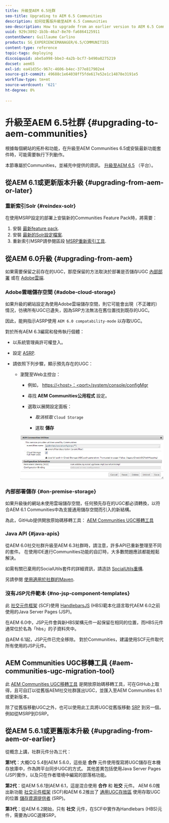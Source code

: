 ```yaml
---
title: 升級至AEM 6.5社群
seo-title: Upgrading to AEM 6.5 Communities
description: 如何從舊版升級至AEM 6.5 Communities
seo-description: How to upgrade from an earlier version to AEM 6.5 Communities
uuid: 929c3892-1b3b-46a7-8e70-fa6864125911
contentOwner: Guillaume Carlino
products: SG_EXPERIENCEMANAGER/6.5/COMMUNITIES
content-type: reference
topic-tags: deploying
discoiquuid: abe5a998-bbe3-4a2b-bcf7-b490a8275219
docset: aem65
exl-id: ea41d35c-967c-4606-b4ec-377e817902e4
source-git-commit: 49688c1e64038ff5fde617e52e1c14878e3191e5
workflow-type: tm+mt
source-wordcount: '621'
ht-degree: 0%

---
```


# 升級至AEM 6.5社群 {#upgrading-to-aem-communities}

根據每個網站的拓朴和功能，在升級至AEM Communities 6.5或安裝最新功能套件時，可能需要執行下列動作。

本節專屬於Communities，並補充中提供的資訊。 [升級至AEM 6.5](/help/sites-deploying/upgrade.md) （平台）。

## 從AEM 6.1或更新版本升級 {#upgrading-from-aem-or-later}

### 重新索引Solr {#reindex-solr}

在使用MSRP設定的部署上安裝新的Communities Feature Pack時，將需要：

1. 安裝 [最新feature pack](/help/communities/deploy-communities.md#latestfeaturepack).
1. 安裝 [最新的Solr設定檔案](/help/communities/msrp.md#upgrading).
1. 重新索引MSRP請參閱區段 [MSRP重新索引工具](/help/communities/msrp.md#msrp-reindex-tool).

## 從AEM 6.0升級 {#upgrading-from-aem}

如果需要保留之前存在的UGC，那麼保留的方法取決於部署是否儲存UGC [內部部署](#on-premise-storage) 或在 [Adobe雲端](#adobe-cloud-storage).

### Adobe雲端儲存空間 {#adobe-cloud-storage}

如果升級的網站設定為使用Adobe雲端儲存空間，則它可能會出現（不正確的）情況，彷彿所有UGC已遺失，因為SRP方法無法在舊位置找到既存的UGC。

因此，能夠指示ASRP使用 `AEM 6.0 compatability-mode` 以存取UGC。

對於所有AEM 6.3編寫和發佈執行個體：

* 以系統管理員許可權登入。
* 設定 [ASRP](/help/communities/asrp.md).
* 請依照下列步驟，顯示預先存在的UGC：

   * 瀏覽至Web主控台：

      * 例如， [https://&lt;host>：&lt;port>/system/console/configMgr](https://localhost:4502/system/console/configMgr)

      * 尋找 **AEM Communities公用程式** 設定。
      * 選取以展開設定面板：

         * *取消核取* `Cloud Storage`

         * 選取 **儲存**

     ![公用程式](assets/utilities.png)

### 內部部署儲存 {#on-premise-storage}

如果升級後的網站未使用雲端儲存空間，任何預先存在的UGC都必須轉換，以符合AEM 6.1 Communities中為支援通用儲存空間而引入的新結構。

為此，GitHub提供開放原始碼移轉工具：
[AEM Communities UGC移轉工具](https://github.com/Adobe-Marketing-Cloud/communities-ugc-migration)

### Java API {#java-apis}

從AEM 6.0社交社群升級至AEM 6.3社群時，請注意，許多API已重新整理至不同的套件。 在使用IDE進行Communities功能的自訂時，大多數問題應該都能輕鬆解決。

如需有關已棄用的SocialUtils套件的詳細資訊，請造訪 [SocialUtils重構](/help/communities/socialutils.md).

另請參閱 [使用適用於社群的Maven](/help/communities/maven.md).

### 沒有JSP元件範本 {#no-jsp-component-templates}

此 [社交元件框架](/help/communities/scf.md) (SCF)使用 [HandlebarsJS](https://handlebarsjs.com/) (HBS)範本化語言取代AEM 6.0之前使用的Java Server Pages (JSP)。

在AEM 6.0中，JSP元件會與新HBS架構元件一起保留在相同的位置，而HBS元件通常位於名為「hbs」的子資料夾中。

自AEM 6.1起，JSP元件已完全移除。 對於Communities，建議使用SCF元件取代所有使用的JSP元件。

## AEM Communities UGC移轉工具 {#aem-communities-ugc-migration-tool}

此 [AEM Communities UGC移轉工具](https://github.com/Adobe-Marketing-Cloud/communities-ugc-migration) 是開放原始碼移轉工具，可在GitHub上取得，且可自訂以從舊版AEM社交社群匯出UGC，並匯入至AEM Communities 6.1或更新版本。

除了從舊版移動UGC之外，也可以使用此工具將UGC從舊版移動 [SRP](/help/communities/working-with-srp.md) 到另一個，例如從MSRP到DSRP。

## 從AEM 5.6.1或更舊版本升級 {#upgrading-from-aem-or-earlier}

從概念上講，社群元件分為三代：

**第1代**：大概CQ 5.4到AEM 5.6.0，這些是 **合作** 元件使用復寫將UGC儲存在本機存放庫中，作為跨平台同步UGC的方式。 其他差異包括使用Java Server Pages (JSP)實作，以及只在作者環境中編寫的部落格功能。

**第2代**：從AEM 5.6.1到AEM 6.1，這是混合使用 **合作** 和 **社交** 元件。 AEM 6.0推出新功能 [社交元件框架](/help/communities/scf.md) (SCF)和AEM 6.2推出了 [通用UGC存放區](/help/communities/working-with-srp.md) 使用存取UGC的位置 [儲存資源提供者](/help/communities/srp.md) (SRP)。

**第3代**：從AEM 6.2開始，只有 **社交** 元件，在SCF中實作為Handlebars (HBS)元件，需要為UGC選擇SRP。
